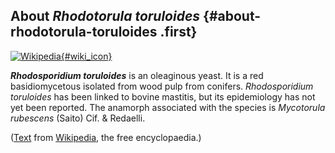 About *Rhodotorula toruloides* {#about-rhodotorula-toruloides .first}
------------------------------

[![Wikipedia](/img/wikipedia_logo_v2_en.png){#wiki_icon}](http://en.wikipedia.org/wiki/Rhodosporidium_toruloides)

***Rhodosporidium toruloides*** is an oleaginous yeast. It is a red
basidiomycetous isolated from wood pulp from conifers. *Rhodosporidium
toruloides* has been linked to bovine mastitis, but its epidemiology has
not yet been reported. The anamorph associated with the species is
*Mycotorula rubescens* (Saito) Cif. & Redaelli.

([Text](http://en.wikipedia.org/wiki/Rhodosporidium_toruloides) from
[Wikipedia](http://en.wikipedia.org/), the free encyclopaedia.)
